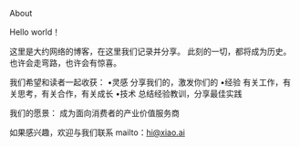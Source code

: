 About

Hello world！

这里是大约网络的博客，在这里我们记录并分享。
此刻的一切，都将成为历史。
也许会走弯路，也许会有惊喜。

我们希望和读者一起收获：
•灵感 分享我们的，激发你们的
•经验 有关工作，有关思考，有关合作，有关成长
•技术 总结经验教训，分享最佳实践



我们的愿景：
成为面向消费者的产业价值服务商

如果感兴趣，欢迎与我们联系 
mailto：hi@xiao.ai